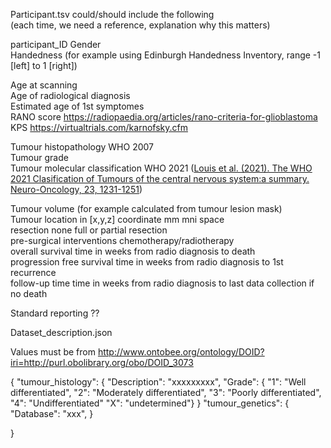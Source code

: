 Participant.tsv could/should include the following  
(each time, we need a reference, explanation why this matters)

participant_ID
Gender  
Handedness (for example using Edinburgh Handedness Inventory, range -1 [left] to 1 [right]) 
  
Age at scanning    
Age of radiological diagnosis  
Estimated age of 1st symptomes  
RANO score https://radiopaedia.org/articles/rano-criteria-for-glioblastoma  
KPS https://virtualtrials.com/karnofsky.cfm  
  
Tumour histopathology WHO 2007  
Tumour grade  
Tumour molecular classification WHO 2021 ([Louis et al. (2021). The WHO 2021 Clasification of Tumours of the central nervous system:a summary. Neuro-Oncology, 23, 1231-1251](https://doi.org/10.1093/neuonc/noab106))  

Tumour volume (for example calculated from tumour lesion mask)  
Tumour location in [x,y,z] coordinate mm mni space  
resection none full or partial resection  
pre-surgical interventions chemotherapy/radiotherapy  
overall survival time in weeks from radio diagnosis to death  
progression free survival time in weeks from radio diagnosis to 1st recurrence  
follow-up time time in weeks from radio diagnosis to last data collection if no death  

  
Standard reporting ??
 
Dataset_description.json
  
Values must be from
http://www.ontobee.org/ontology/DOID?iri=http://purl.obolibrary.org/obo/DOID_3073  

{
"tumour_histology": {
"Description": "xxxxxxxxx",
"Grade":
{ "1": "Well differentiated",
"2": "Moderately differentiated",
"3": "Poorly differentiated",
"4": "Undifferentiated"
"X": "undetermined"}
}
"tumour_genetics": {
"Database": "xxx",
}

}
